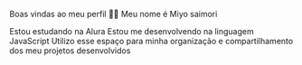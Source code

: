 Boas vindas ao meu perfil 💙💙
Meu nome é Miyo saimori

Estou estudando na Alura
Estou me desenvolvendo na linguagem JavaScript
Utilizo esse espaço para minha organização e compartilhamento dos meu projetos desenvolvidos
